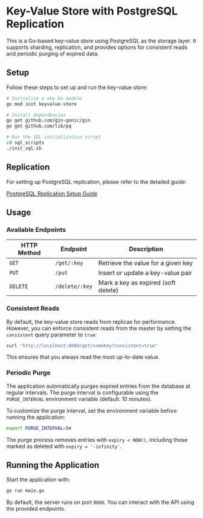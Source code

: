 
# Key-Value Store with PostgreSQL Replication

This is a Go-based key-value store using PostgreSQL as the storage layer. It supports sharding, replication, and provides options for consistent reads and periodic purging of expired data.

## Setup

Follow these steps to set up and run the key-value store:

```bash
# Initialize a new Go module
go mod init keyvalue-store

# Install dependencies
go get github.com/gin-gonic/gin
go get github.com/lib/pq

# Run the SQL initialization script
cd sql_scripts
./init_sql.sh
```

## Replication

For setting up PostgreSQL replication, please refer to the detailed guide:

[PostgreSQL Replication Setup Guide](https://github.com/PS662/Prototypes/blob/main/server_installation/helper_scripts/PGSQL_REPLICATION.md)

## Usage

### Available Endpoints

| HTTP Method | Endpoint         | Description                               |
|-------------|-----------------|-------------------------------------------|
| `GET`       | `/get/:key`     | Retrieve the value for a given key        |
| `PUT`       | `/put`          | Insert or update a key-value pair         |
| `DELETE`    | `/delete/:key`  | Mark a key as expired (soft delete)       |

### Consistent Reads

By default, the key-value store reads from replicas for performance. However, you can enforce consistent reads from the master by setting the `consistent` query parameter to `true`:

```bash
curl "http://localhost:8080/get/someKey?consistent=true"
```

This ensures that you always read the most up-to-date value.

### Periodic Purge

The application automatically purges expired entries from the database at regular intervals. The purge interval is configurable using the `PURGE_INTERVAL` environment variable (default: 10 minutes).

To customize the purge interval, set the environment variable before running the application:

```bash
export PURGE_INTERVAL=5m
```

The purge process removes entries with `expiry < NOW()`, including those marked as deleted with `expiry = '-infinity'`.

## Running the Application

Start the application with:

```bash
go run main.go
```

By default, the server runs on port `8080`. You can interact with the API using the provided endpoints.